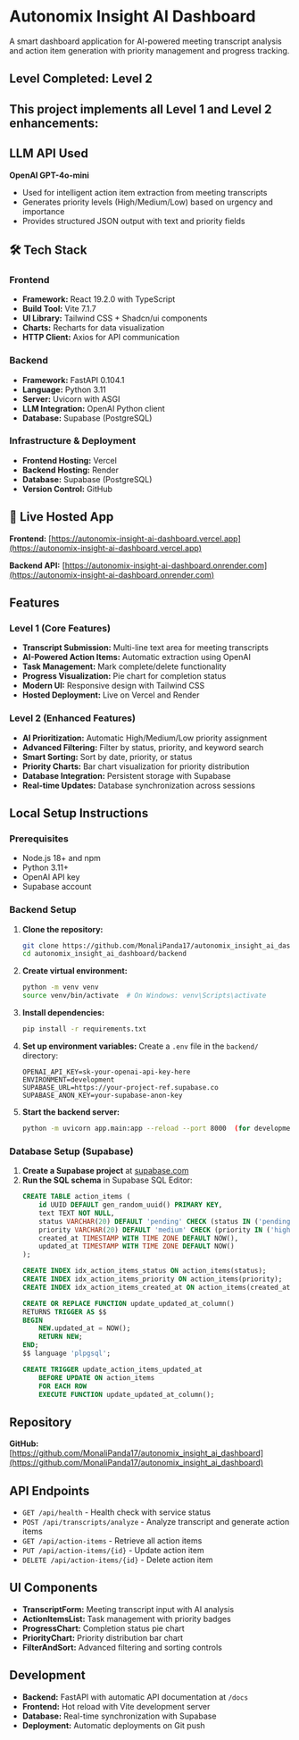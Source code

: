 # Autonomix Insight AI Dashboard

A smart dashboard application for AI-powered meeting transcript analysis and action item generation with priority management and progress tracking.

## Level Completed: **Level 2**

## This project implements all Level 1 and Level 2 enhancements:

## LLM API Used

**OpenAI GPT-4o-mini**
- Used for intelligent action item extraction from meeting transcripts
- Generates priority levels (High/Medium/Low) based on urgency and importance
- Provides structured JSON output with text and priority fields

## 🛠️ Tech Stack

### Frontend
- **Framework:** React 19.2.0 with TypeScript
- **Build Tool:** Vite 7.1.7
- **UI Library:** Tailwind CSS + Shadcn/ui components
- **Charts:** Recharts for data visualization
- **HTTP Client:** Axios for API communication

### Backend
- **Framework:** FastAPI 0.104.1
- **Language:** Python 3.11
- **Server:** Uvicorn with ASGI
- **LLM Integration:** OpenAI Python client
- **Database:** Supabase (PostgreSQL)

### Infrastructure & Deployment
- **Frontend Hosting:** Vercel
- **Backend Hosting:** Render
- **Database:** Supabase (PostgreSQL)
- **Version Control:** GitHub

## 🚀 Live Hosted App

**Frontend:** [https://autonomix-insight-ai-dashboard.vercel.app](https://autonomix-insight-ai-dashboard.vercel.app)

**Backend API:** [https://autonomix-insight-ai-dashboard.onrender.com](https://autonomix-insight-ai-dashboard.onrender.com)

## Features

### Level 1 (Core Features)
- **Transcript Submission:** Multi-line text area for meeting transcripts
- **AI-Powered Action Items:** Automatic extraction using OpenAI
- **Task Management:** Mark complete/delete functionality
- **Progress Visualization:** Pie chart for completion status
- **Modern UI:** Responsive design with Tailwind CSS
- **Hosted Deployment:** Live on Vercel and Render

### Level 2 (Enhanced Features)
- **AI Prioritization:** Automatic High/Medium/Low priority assignment
- **Advanced Filtering:** Filter by status, priority, and keyword search
- **Smart Sorting:** Sort by date, priority, or status
- **Priority Charts:** Bar chart visualization for priority distribution
- **Database Integration:** Persistent storage with Supabase
- **Real-time Updates:** Database synchronization across sessions

## Local Setup Instructions

### Prerequisites
- Node.js 18+ and npm
- Python 3.11+
- OpenAI API key
- Supabase account

### Backend Setup

1. **Clone the repository:**
   ```bash
   git clone https://github.com/MonaliPanda17/autonomix_insight_ai_dashboard.git
   cd autonomix_insight_ai_dashboard/backend
   ```

2. **Create virtual environment:**
   ```bash
   python -m venv venv
   source venv/bin/activate  # On Windows: venv\Scripts\activate
   ```

3. **Install dependencies:**
   ```bash
   pip install -r requirements.txt
   ```

4. **Set up environment variables:**
   Create a `.env` file in the `backend/` directory:
   ```env
   OPENAI_API_KEY=sk-your-openai-api-key-here
   ENVIRONMENT=development
   SUPABASE_URL=https://your-project-ref.supabase.co
   SUPABASE_ANON_KEY=your-supabase-anon-key
   ```

5. **Start the backend server:**
   ```bash
   python -m uvicorn app.main:app --reload --port 8000  (for development)
   ```

### Database Setup (Supabase)

1. **Create a Supabase project** at [supabase.com](https://supabase.com)
2. **Run the SQL schema** in Supabase SQL Editor:
   ```sql
   CREATE TABLE action_items (
       id UUID DEFAULT gen_random_uuid() PRIMARY KEY,
       text TEXT NOT NULL,
       status VARCHAR(20) DEFAULT 'pending' CHECK (status IN ('pending', 'completed')),
       priority VARCHAR(20) DEFAULT 'medium' CHECK (priority IN ('high', 'medium', 'low')),
       created_at TIMESTAMP WITH TIME ZONE DEFAULT NOW(),
       updated_at TIMESTAMP WITH TIME ZONE DEFAULT NOW()
   );
   
   CREATE INDEX idx_action_items_status ON action_items(status);
   CREATE INDEX idx_action_items_priority ON action_items(priority);
   CREATE INDEX idx_action_items_created_at ON action_items(created_at);
   
   CREATE OR REPLACE FUNCTION update_updated_at_column()
   RETURNS TRIGGER AS $$
   BEGIN
       NEW.updated_at = NOW();
       RETURN NEW;
   END;
   $$ language 'plpgsql';
   
   CREATE TRIGGER update_action_items_updated_at 
       BEFORE UPDATE ON action_items 
       FOR EACH ROW 
       EXECUTE FUNCTION update_updated_at_column();
   ```
   
## Repository

**GitHub:** [https://github.com/MonaliPanda17/autonomix_insight_ai_dashboard](https://github.com/MonaliPanda17/autonomix_insight_ai_dashboard)

## API Endpoints

- `GET /api/health` - Health check with service status
- `POST /api/transcripts/analyze` - Analyze transcript and generate action items
- `GET /api/action-items` - Retrieve all action items
- `PUT /api/action-items/{id}` - Update action item
- `DELETE /api/action-items/{id}` - Delete action item

## UI Components

- **TranscriptForm:** Meeting transcript input with AI analysis
- **ActionItemsList:** Task management with priority badges
- **ProgressChart:** Completion status pie chart
- **PriorityChart:** Priority distribution bar chart
- **FilterAndSort:** Advanced filtering and sorting controls

## Development

- **Backend:** FastAPI with automatic API documentation at `/docs`
- **Frontend:** Hot reload with Vite development server
- **Database:** Real-time synchronization with Supabase
- **Deployment:** Automatic deployments on Git push


